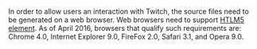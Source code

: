 In order to allow users an interaction with Twitch, the source files need to be generated on a web browser. Web browsers need to support [HTLM5 <canvas> element](http://www.w3schools.com/html/html5_canvas.asp). As of April 2016, browsers that qualify such requirements are: Chrome 4.0, Internet Explorer 9.0, FireFox 2.0, Safari 3.1, and Opera 9.0.
